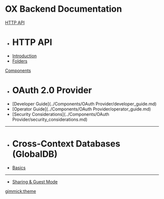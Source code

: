 # OX Backend Documentation

[HTTP API]()

  * # HTTP API
  * [Introduction](../API/HTTP/introduction.md)
  * [Folders](../API/HTTP/folders.md)

[Components]()

  * # OAuth 2.0 Provider
  * [Developer Guide](../Components/OAuth Provider/developer_guide.md)
  * [Operator Guide](../Components/OAuth Provider/operator_guide.md)
  * [Security Considerations](../Components/OAuth Provider/security_considerations.md)
  ---
  * # Cross-Context Databases (GlobalDB)
  * [Basics](../Components/GlobalDB/globaldb.md)
  ---
  * [Sharing & Guest Mode](../Components/Sharing/sharing.md)

[gimmick:theme](cerulean)